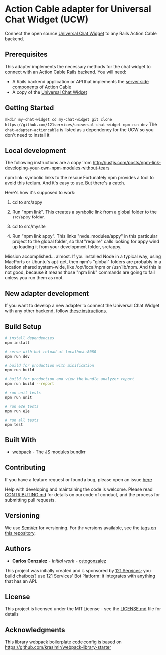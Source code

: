 # Action Cable adapter for Universal Chat Widget (UCW)

Connect the open source [Universal Chat Widget](https://github.com/catogonzalez/universal-chat-widget) to any Rails Action Cable backend.


## Prerequisites

This adapter implements the necessary methods for the chat widget to connect with an Action Cable Rails backend. You will need:
* A Rails backend application or API that implements the [server side components](http://edgeguides.rubyonrails.org/action_cable_overview.html#server-side-components) of Action Cable
* A copy of the [Universal Chat Widget](https://github.com/catogonzalez/universal-chat-widget)


## Getting Started

`
mkdir my-chat-widget
cd my-chat-widget
git clone https://github.com/121services/universal-chat-widget
npm run dev
`
The `chat-adapter-actioncable` is listed as a dependency for the UCW so you don't need to install it

## Local development
The following instructions are a copy from http://justjs.com/posts/npm-link-developing-your-own-npm-modules-without-tears

npm link: symbolic links to the rescue
Fortunately npm provides a tool to avoid this tedium. And it's easy to use. But there's a catch.

Here's how it's supposed to work:

1. cd to src/appy

2. Run "npm link". This creates a symbolic link from a global folder to the src/appy folder.

3. cd to src/mysite

4. Run "npm link appy". This links "node_modules/appy" in this particular project to the global folder, so that "require" calls looking for appy wind up loading it from your development folder, src/appy.

Mission accomplished... almost. If you installed Node in a typical way, using MacPorts or Ubuntu's apt-get, then npm's "global" folders are probably in a location shared system-wide, like /opt/local/npm or /usr/lib/npm. And this is not good, because it means those "npm link" commands are going to fail unless you run them as root.


## New adapter development
If you want to develop a new adapter to connect the Universal Chat Widget with any other backend, follow [these instructions](https://github.com/catogonzalez/universal-chat-widget).

 
## Build Setup

``` bash
# install dependencies
npm install

# serve with hot reload at localhost:8080
npm run dev

# build for production with minification
npm run build

# build for production and view the bundle analyzer report
npm run build --report

# run unit tests
npm run unit

# run e2e tests
npm run e2e

# run all tests
npm test
```

## Built With

* [webpack](https://webpack.js.org/) - The JS modules bundler

## Contributing

If you have a feature request or found a bug, please open an issue [here](https://github.com/catogonzalez/chat-adapter-action-cable/issues)

Help with developing and maintaining the code is welcome. Please read [CONTRIBUTING.md](https://github.com/catogonzalez/chat-adapter-action-cable/contributing.md) for details on our code of conduct, and the process for submitting pull requests.

## Versioning

We use [SemVer](http://semver.org/) for versioning. For the versions available, see the [tags on this repository](https://github.com/catogonzalez/chat-adapter-action-cable/tags). 

## Authors

* **Carlos Gonzalez** - *Initial work* - [catogonzalez](https://github.com/catogonzalez)

This project was initially created and is sponsored by [121 Services](https://121.services); you build chatbots? use 121 Services' Bot Platform: it integrates with anything that has an API. 

## License

This project is licensed under the MIT License - see the [LICENSE.md](LICENSE.md) file for details

## Acknowledgments

This library webpack boilerplate code config is based on https://github.com/krasimir/webpack-library-starter




